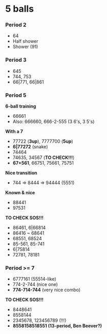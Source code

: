 # 5 balls

### Period 2

- 64
- Half shower
- Shower (91)

### Period 3

- 645
- 744, 753
- 66|771, 66|861

### Period 5

**6-ball training**  
- 66661
- Also: 666660, 666-2-555 (3 6's, 3 5's)

**With a 7**  
- 77722 (**3up**), 7777700 (**5up**)                                            
- **6|77272** (snake)
- 74464
- 74635, 34567 (**TO CHECK!!!**)
- **67+561**, 66751, 75661, 75751

**Nice transition**  
- 744 => 8444 => 94444 (5551)

**Known & nice**  
- 88441
- 97531

**TO CHECK SOS!!!**  
- 86461, 6|66814
- 86416 ~ 68641
- 68551, 68524
- 85-561, 85-741
- 6|75814
- 72781, 78181

### Period >= 7
                                                                                
- 6777161 (55514-like)                           
- 774-2-744 (nice one)                                                          
- **774-714-744** (very nice combo)                                                 

**TO CHECK SOS!!!**  
- 8448641
- 8558144
- 2345678, 123456789 (!!!)
- **8558158518551 (13-period, Ben Beever?)**


